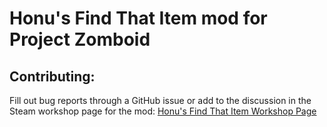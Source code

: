 # Honu's Find That Item mod for Project Zomboid

## Contributing:
Fill out bug reports through a GitHub issue or add to the discussion in the Steam workshop page for the mod:
[Honu's Find That Item Workshop Page](https://steamcommunity.com/sharedfiles/filedetails/stats/3527778645)
